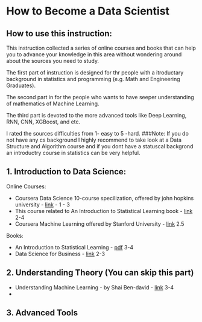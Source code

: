 # How to Become a Data Scientist

## How to use this instruction:
This instruction collected a series of online courses and books that can help you to advance your knowledge in this area without wondering around about the sources you need to study.

The first part of instruction is designed for thr people with a itroductary background in statistics and programming (e.g. Math and Engineering Graduates).

The second part in for the people who wants to have seeper understanding of mathematics of Machine Learning.

The third part is devoted to the more advanced tools like Deep Learning, RNN, CNN, XGBoost, and etc.

I rated the sources difficulties from 1- easy to 5 -hard.
###Note:
If you do not have any cs background I highly recommend to take look at a Data Structure and Algorithm course and if you dont have a statuscal backgrond an introductry course in statistics can be very helpful.

## 1. Introduction to Data Science:

Online Courses:

* Coursera Data Science 10-course specilization, offered by john hopkins university - <a href="https://www.coursera.org/specializations/jhu-data-science">link</a> - 1 - 3 <br>
* This course related to An Introduction to Statistical Learning book - <a href="http://www.r-bloggers.com/in-depth-introduction-to-machine-learning-in-15-hours-of-expert-videos/">link</a> 2-4 <br>
* Coursera Machine Learning offered by Stanford University - <a href="https://www.coursera.org/learn/machine-learning">link</a> 2.5 <br>


Books:
* An Introduction to Statistical Learning - <a href="https://web.stanford.edu/~hastie/local.ftp/Springer/ISLR_print1.pdf">pdf</a> 3-4 <br>
* Data Science for Business - <a href="http://www.amazon.ca/Data-Science-Business-data-analytic-thinking/dp/1449361323">link</a> 2-3 <br>

## 2. Understanding Theory (You can skip this part)
* Understanding Machine Learning - by Shai Ben-david - <a href="https://www.youtube.com/channel/UCR4_akQ1HYMUcDszPQ6jh8Q">link</a> 3-4 <br>
* 

## 3. Advanced Tools
